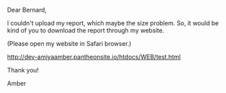 Dear Bernard,


I couldn't upload my report, which maybe the size problem. So, it would be kind of you to download the report through my website.

(Please open my website in Safari browser.)

http://dev-amiyaamber.pantheonsite.io/htdocs/WEB/test.html

Thank you! 

Amber
